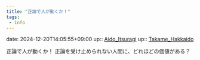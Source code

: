 ```yaml
---
title: "正論で人が動くか！"
tags:
 - Info
---
```


date: 2024-12-20T14:05:55+09:00
up:: [Aido_Itsuragi](../Bar/Novel/Nacaria/Aido_Itsuragi.md)
up:: [Takame_Hakkaido](../Bar/Novel/Nacaria/Takame_Hakkaido.md)

正論で人が動くか！
正論を受け止められない人間に、どれほどの価値がある？